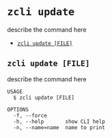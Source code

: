 `zcli update`
=============

describe the command here

* [`zcli update [FILE]`](#zcli-update-file)

## `zcli update [FILE]`

describe the command here

```
USAGE
  $ zcli update [FILE]

OPTIONS
  -f, --force
  -h, --help       show CLI help
  -n, --name=name  name to print
```
